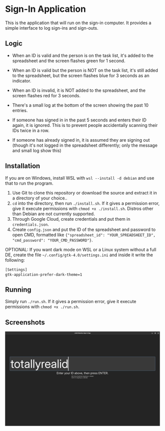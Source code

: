 # Sign-In Application
This is the application that will run on the sign-in computer. It provides a simple interface to log sign-ins and sign-outs.

## Logic
- When an ID is valid and the person is on the task list, it's added to the spreadsheet and the screen flashes green for 1 second.
- When an ID is valid but the person is NOT on the task list, it's still added to the spreadsheet, but the screen flashes blue for 3 seconds as an indicator.
- When an ID is invalid, it is NOT added to the spreadsheet, and the screen flashes red for 3 seconds.

- There's a small log at the bottom of the screen showing the past 10 entries.

- If someone has signed in in the past 5 seconds and enters their ID again, it is ignored. This is to prevent people accidentally scanning their IDs twice in a row.
- If someone has already signed in, it is assumed they are signing out (though it's not logged in the spreadsheet differently; only the message and small log show this)

## Installation
If you are on Windows, install WSL with `wsl --install -d debian` and use that to run the program.

1. Use Git to clone this repository or download the source and extract it in a directory of your choice..
2. `cd` into the directory, then run `./install.sh`. If it gives a permission error, give it execute permissions with `chmod +x ./install.sh`. Distros other than Debian are not currently supported.
3. Through Google Cloud, create credentials and put them in `credentials.json`.
4. Create `config.json` and put the ID of the spreadsheet and password to open CMD, formatted like `{"spreadsheet_id": "YOUR_SPREADSHEET_ID", "cmd_password": "YOUR_CMD_PASSWORD"}`.


OPTIONAL: If you want dark mode on WSL or a Linux system without a full DE, create the file `~/.config/gtk-4.0/settings.ini` and inside it write the following:
```
[Settings]
gtk-application-prefer-dark-theme=1
```

## Running
Simply run `./run.sh`. If it gives a permission error, give it execute permissions with `chmod +x ./run.sh`.

## Screenshots
![Screenshot of the application running in GTK](./screenshots/gtk.png)
